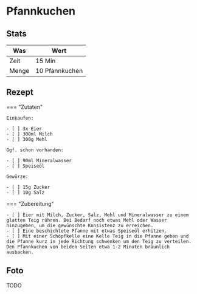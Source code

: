 # Pfannkuchen

## Stats

| Was   | Wert               |
|-------|----------------|
| Zeit  | 15 Min         |
| Menge | 10 Pfannkuchen |

## Rezept

=== "Zutaten"

    Einkaufen:

    - [ ] 3x Eier
    - [ ] 300ml Milch
    - [ ] 300g Mehl

    Ggf. schon vorhanden:

    - [ ] 90ml Mineralwasser
    - [ ] Speiseöl

    Gewürze:

    - [ ] 15g Zucker
    - [ ] 10g Salz

=== "Zubereitung"

    - [ ] Eier mit Milch, Zucker, Salz, Mehl und Mineralwasser zu einem glatten Teig rühren. Bei Bedarf noch etwas Mehl oder Wasser hinzugeben, um die gewünschte Konsistenz zu erreichen.
    - [ ] Eine beschichtete Pfanne mit etwas Speiseöl erhitzen.
    - [ ] Mit einer Schöpfkelle eine Kelle Teig in die Pfanne geben und die Pfanne kurz in jede Richtung schwenken um den Teig zu verteilen. Den Pfannkuchen von beiden Seiten etwa 1-2 Minuten bräunlich ausbacken.

## Foto

TODO
